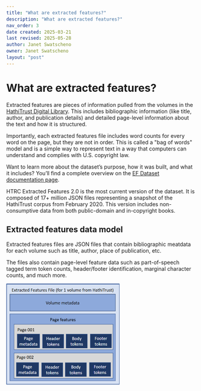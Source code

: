 ```yaml
---
title: "What are extracted features?"
description: "What are extracted features?"
nav_order: 3
date created: 2025-03-21
last revised: 2025-05-28
author: Janet Swatscheno
owner: Janet Swatscheno
layout: "post"
---
```


# What are extracted features?

Extracted features are pieces of information pulled from the volumes in the [HathiTrust Digital Library](https://www.hathitrust.org/). This includes bibliographic information (like title, author, and publication details) and detailed page-level information about the text and how it is structured.

Importantly, each extracted features file includes word counts for every word on the page, but they are not in order. This is called a "bag of words" model and is a simple way to represent text in a way that computers can understand and complies with U.S. copyright law.

Want to learn more about the dataset’s purpose, how it was built, and what it includes? You’ll find a complete overview on the [EF Dataset documentation page](https://htrc.atlassian.net/wiki/spaces/COM/pages/43295914/Extracted+Features+v.2.0).

HTRC Extracted Features 2.0 is the most current version of the dataset. It is composed of 17+ million JSON files representing a snapshot of the HathiTrust corpus from February 2020. This version includes non-consumptive data from both public-domain and in-copyright books.

## Extracted features data model

Extracted features files are JSON files that contain bibliographic meatdata for each volume such as title, author, place of publication, etc.

The files also contain page-level feature data such as part-of-speech tagged term token counts, header/footer identification, marginal character counts, and much more.

<img src="images/efmodel.png" alt="diagram of extracted features data model showing page features nested in a page which is nested in a volume" width="300"/>
